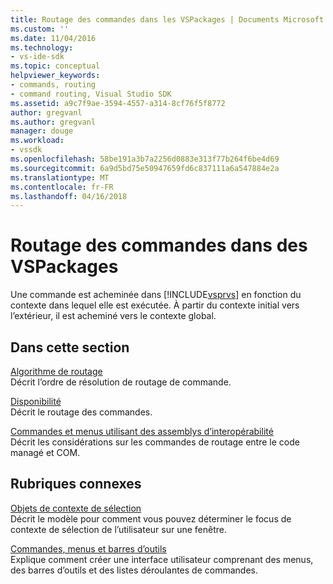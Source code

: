 ```yaml
---
title: Routage des commandes dans les VSPackages | Documents Microsoft
ms.custom: ''
ms.date: 11/04/2016
ms.technology:
- vs-ide-sdk
ms.topic: conceptual
helpviewer_keywords:
- commands, routing
- command routing, Visual Studio SDK
ms.assetid: a9c7f9ae-3594-4557-a314-8cf76f5f8772
author: gregvanl
ms.author: gregvanl
manager: douge
ms.workload:
- vssdk
ms.openlocfilehash: 58be191a3b7a2256d0883e313f77b264f6be4d69
ms.sourcegitcommit: 6a9d5bd75e50947659fd6c837111a6a547884e2a
ms.translationtype: MT
ms.contentlocale: fr-FR
ms.lasthandoff: 04/16/2018
---
```

# <a name="command-routing-in-vspackages"></a>Routage des commandes dans des VSPackages
Une commande est acheminée dans [!INCLUDE[vsprvs](../../code-quality/includes/vsprvs_md.md)] en fonction du contexte dans lequel elle est exécutée. À partir du contexte initial vers l’extérieur, il est acheminé vers le contexte global.  
  
## <a name="in-this-section"></a>Dans cette section  
 [Algorithme de routage](../../extensibility/internals/command-routing-algorithm.md)  
 Décrit l’ordre de résolution de routage de commande.  
  
 [Disponibilité](../../extensibility/internals/command-availability.md)  
 Décrit le routage des commandes.  
  
 [Commandes et menus utilisant des assemblys d’interopérabilité](../../extensibility/internals/commands-and-menus-that-use-interop-assemblies.md)  
 Décrit les considérations sur les commandes de routage entre le code managé et COM.  
  
## <a name="related-sections"></a>Rubriques connexes  
 [Objets de contexte de sélection](../../extensibility/internals/selection-context-objects.md)  
 Décrit le modèle pour comment vous pouvez déterminer le focus de contexte de sélection de l’utilisateur sur une fenêtre.  
  
 [Commandes, menus et barres d’outils](../../extensibility/internals/commands-menus-and-toolbars.md)  
 Explique comment créer une interface utilisateur comprenant des menus, des barres d’outils et des listes déroulantes de commandes.